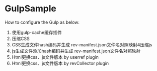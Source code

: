 # GulpSample
How to configure the Gulp as below:
1. 使用gulp-cache缓存插件
2. 压缩CSS
3. CSS生成文件hash编码并生成 rev-manifest.json文件名对照映射4压缩js
4. js生成文件添加hash编码并生成 rev-manifest.json文件名对照映射
5. Html更换css、js文件版本 by userref plugin
6. Html更换css、js文件版本 by revCollector plugin

